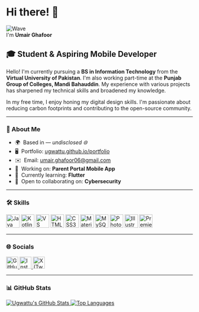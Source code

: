 # Hi there! 👋  
![Wave](https://user-images.githubusercontent.com/18350557/176309783-0785949b-9127-417c-8b55-ab5a4333674e.gif)  
I'm **Umair Ghafoor**

## 🎓 Student & Aspiring Mobile Developer

Hello! I'm currently pursuing a **BS in Information Technology** from the **Virtual University of Pakistan**. I'm also working part-time at the **Punjab Group of Colleges, Mandi Bahauddin**. My experience with various projects has sharpened my technical skills and broadened my knowledge.

In my free time, I enjoy honing my digital design skills. I'm passionate about reducing carbon footprints and contributing to the open-source community.

---

### 🚀 About Me

- 🌍  Based in — _undisclosed 🌐_
- 🖥️  Portfolio: [ugwattu.github.io/portfolio](http://ugwattu.github.io/portfolio/)
- ✉️  Email: [umair.ghafoor06@gmail.com](mailto:umair.ghafoor06@gmail.com)
- 📱  Working on: **Parent Portal Mobile App**
- 🧠  Currently learning: **Flutter**
- 🤝  Open to collaborating on: **Cybersecurity**

---

### 🛠️ Skills

<p align="left">
  <a href="https://www.oracle.com/java/" target="_blank"><img src="https://raw.githubusercontent.com/danielcranney/readme-generator/main/public/icons/skills/java-colored.svg" width="36" height="36" alt="Java" /></a>
  <a href="https://kotlinlang.org/" target="_blank"><img src="https://raw.githubusercontent.com/danielcranney/readme-generator/main/public/icons/skills/kotlin-colored.svg" width="36" height="36" alt="Kotlin" /></a>
  <a href="https://code.visualstudio.com/" target="_blank"><img src="https://raw.githubusercontent.com/danielcranney/readme-generator/main/public/icons/skills/visualstudiocode.svg" width="36" height="36" alt="VS Code" /></a>
  <a href="https://developer.mozilla.org/en-US/docs/Glossary/HTML5" target="_blank"><img src="https://raw.githubusercontent.com/danielcranney/readme-generator/main/public/icons/skills/html5-colored.svg" width="36" height="36" alt="HTML5" /></a>
  <a href="https://www.w3.org/TR/CSS/#css" target="_blank"><img src="https://raw.githubusercontent.com/danielcranney/readme-generator/main/public/icons/skills/css3-colored.svg" width="36" height="36" alt="CSS3" /></a>
  <a href="https://mui.com/" target="_blank"><img src="https://raw.githubusercontent.com/danielcranney/readme-generator/main/public/icons/skills/materialui-colored.svg" width="36" height="36" alt="Material UI" /></a>
  <a href="https://www.mysql.com/" target="_blank"><img src="https://raw.githubusercontent.com/danielcranney/readme-generator/main/public/icons/skills/mysql-colored.svg" width="36" height="36" alt="MySQL" /></a>
  <a href="https://www.adobe.com/products/photoshop.html" target="_blank"><img src="https://raw.githubusercontent.com/danielcranney/readme-generator/main/public/icons/skills/photoshop-colored.svg" width="36" height="36" alt="Photoshop" /></a>
  <a href="https://www.adobe.com/products/illustrator.html" target="_blank"><img src="https://raw.githubusercontent.com/danielcranney/readme-generator/main/public/icons/skills/illustrator-colored.svg" width="36" height="36" alt="Illustrator" /></a>
  <a href="https://www.adobe.com/products/premiere.html" target="_blank"><img src="https://raw.githubusercontent.com/danielcranney/readme-generator/main/public/icons/skills/premierepro-colored.svg" width="36" height="36" alt="Premiere Pro" /></a>
</p>

---

### 🌐 Socials

<p align="left">
  <a href="https://github.com/Ugwattu" target="_blank">
    <img src="https://raw.githubusercontent.com/danielcranney/readme-generator/main/public/icons/socials/github.svg" width="32" height="32" alt="GitHub" />
  </a>
  <a href="https://instagram.com/umairghafoorwattu" target="_blank">
    <img src="https://raw.githubusercontent.com/danielcranney/readme-generator/main/public/icons/socials/instagram.svg" width="32" height="32" alt="Instagram" />
  </a>
  <a href="https://x.com/UmairGWattu" target="_blank">
    <img src="https://raw.githubusercontent.com/danielcranney/readme-generator/main/public/icons/socials/twitter.svg" width="32" height="32" alt="X (Twitter)" />
  </a>
</p>

---

### 📊 GitHub Stats

<a href="https://github.com/Ugwattu">
  <img src="https://github-readme-stats.vercel.app/api?username=Ugwattu&show_icons=true&count_private=true&title_color=0891b2&text_color=ffffff&icon_color=0891b2&bg_color=1c1917&hide_border=true" alt="Ugwattu's GitHub Stats" />
</a>

<a href="https://github.com/Ugwattu">
  <img src="https://github-readme-stats.vercel.app/api/top-langs/?username=Ugwattu&langs_count=10&title_color=0891b2&text_color=ffffff&icon_color=0891b2&bg_color=1c1917&hide_border=true&locale=en&custom_title=Top%20Languages" alt="Top Languages" />
</a>
